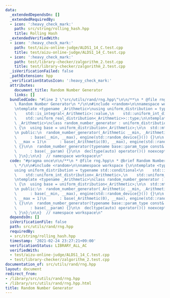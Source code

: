 ```yaml
---
data:
  _extendedDependsOn: []
  _extendedRequiredBy:
  - icon: ':heavy_check_mark:'
    path: src/string/rolling_hash.hpp
    title: Rolling Hash
  _extendedVerifiedWith:
  - icon: ':heavy_check_mark:'
    path: test/aizu-online-judge/ALDS1_14_C.test.cpp
    title: test/aizu-online-judge/ALDS1_14_C.test.cpp
  - icon: ':heavy_check_mark:'
    path: test/library-checker/zalgorithm_2.test.cpp
    title: test/library-checker/zalgorithm_2.test.cpp
  _isVerificationFailed: false
  _pathExtension: hpp
  _verificationStatusIcon: ':heavy_check_mark:'
  attributes:
    document_title: Random Number Generator
    links: []
  bundledCode: "#line 2 \"src/utils/rand/rng.hpp\"\n\n/**\n * @file rng.hpp\n * @brief\
    \ Random Number Generator\n */\n\n#include <random>\n\nnamespace workspace {\n\
    \ntemplate <typename _Arithmetic>\nusing uniform_distribution = typename std::conditional<\n\
    \    std::is_integral<_Arithmetic>::value,\n    std::uniform_int_distribution<_Arithmetic>,\n\
    \    std::uniform_real_distribution<_Arithmetic>>::type;\n\ntemplate <typename\
    \ _Arithmetic>\nclass random_number_generator : uniform_distribution<_Arithmetic>\
    \ {\n  using base = uniform_distribution<_Arithmetic>;\n\n  std::mt19937 engine;\n\
    \n public:\n  random_number_generator(_Arithmetic __min, _Arithmetic __max)\n\
    \      : base(__min, __max), engine(std::random_device{}()) {}\n\n  random_number_generator(_Arithmetic\
    \ __max = 1)\n      : base(_Arithmetic(0), __max), engine(std::random_device{}())\
    \ {}\n\n  random_number_generator(typename base::param_type const& __param)\n\
    \      : base(__param) {}\n\n  decltype(auto) operator()() noexcept { return base::operator()(engine);\
    \ }\n};\n\n}  // namespace workspace\n"
  code: "#pragma once\n\n/**\n * @file rng.hpp\n * @brief Random Number Generator\n\
    \ */\n\n#include <random>\n\nnamespace workspace {\n\ntemplate <typename _Arithmetic>\n\
    using uniform_distribution = typename std::conditional<\n    std::is_integral<_Arithmetic>::value,\n\
    \    std::uniform_int_distribution<_Arithmetic>,\n    std::uniform_real_distribution<_Arithmetic>>::type;\n\
    \ntemplate <typename _Arithmetic>\nclass random_number_generator : uniform_distribution<_Arithmetic>\
    \ {\n  using base = uniform_distribution<_Arithmetic>;\n\n  std::mt19937 engine;\n\
    \n public:\n  random_number_generator(_Arithmetic __min, _Arithmetic __max)\n\
    \      : base(__min, __max), engine(std::random_device{}()) {}\n\n  random_number_generator(_Arithmetic\
    \ __max = 1)\n      : base(_Arithmetic(0), __max), engine(std::random_device{}())\
    \ {}\n\n  random_number_generator(typename base::param_type const& __param)\n\
    \      : base(__param) {}\n\n  decltype(auto) operator()() noexcept { return base::operator()(engine);\
    \ }\n};\n\n}  // namespace workspace\n"
  dependsOn: []
  isVerificationFile: false
  path: src/utils/rand/rng.hpp
  requiredBy:
  - src/string/rolling_hash.hpp
  timestamp: '2021-02-24 23:27:21+09:00'
  verificationStatus: LIBRARY_ALL_AC
  verifiedWith:
  - test/aizu-online-judge/ALDS1_14_C.test.cpp
  - test/library-checker/zalgorithm_2.test.cpp
documentation_of: src/utils/rand/rng.hpp
layout: document
redirect_from:
- /library/src/utils/rand/rng.hpp
- /library/src/utils/rand/rng.hpp.html
title: Random Number Generator
---
```

